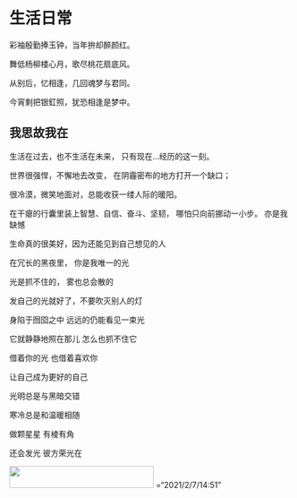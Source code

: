 <!DOCTYPE html>
<html>
<head>
<meta charset="utf-8">
<body>
    <h1>生活日常</h1>
    <p>彩袖殷勤捧玉钟，当年拚却醉颜红。</p>
    <p> 舞低杨柳楼心月，歌尽桃花扇底风。</p>
    <p> 从别后，忆相逢，几回魂梦与君同。</p>
      今宵剩把银釭照，犹恐相逢是梦中。</p>
    <h2>我思故我在</h2>
<p>生活在过去，也不生活在未来，
只有现在…经历的这一刻。</p>
 <p>世界很强悍，不懈地去改变，
在阴霾密布的地方打开一个缺口；</p>
<p> 很冷漠，微笑地面对，总能收获一缕人际的暖阳。</p>
<p> 在干瘪的行囊里装上智慧、自信、奋斗、坚韧，
哪怕只向前挪动一小步。 亦是我缺憾</p>
<p>生命真的很美好，因为还能见到自己想见的人</p>
<p> 在冗长的黑夜里， 你是我唯一的光</p>
<p> 光是抓不住的， 雾也总会散的</p>
<p> 发自己的光就好了，不要吹灭别人的灯 </p>
<p> 身陷于囫囵之中 远远的仍能看见一束光 </p>
<p> 它就静静地照在那儿 怎么也抓不住它 </p>
<p> 借着你的光 也借着喜欢你 </p>
<p> 让自己成为更好的自己</p>
<p> 光明总是与黑暗交错 </p>
<p> 寒冷总是和温暖相随</p>
<p> 做颗星星 有棱有角 </p>
<p>还会发光  彼方荣光在</p>
</body>
<img src="/images/logo.png" width="258" height="39" />
<time>=“2021/2/7/14:51”
</html>

